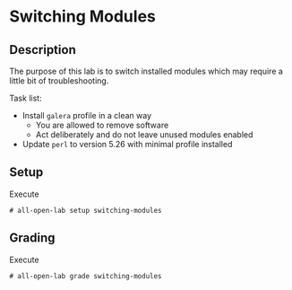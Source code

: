 # Switching Modules

## Description
The purpose of this lab is to switch installed modules which may require a little bit of troubleshooting.

Task list:

* Install `galera` profile in a clean way
  * You are allowed to remove software
  * Act deliberately and do not leave unused modules enabled
* Update `perl` to version 5.26 with minimal profile installed

## Setup
Execute
```console
# all-open-lab setup switching-modules
```

## Grading
Execute
```console
# all-open-lab grade switching-modules
```
